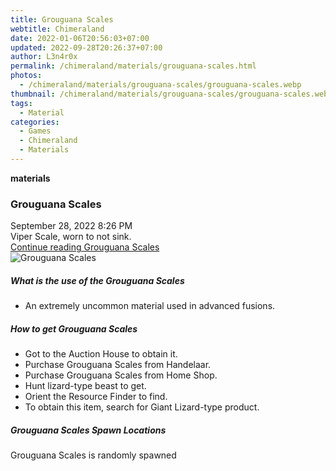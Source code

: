 ```yaml
---
title: Grouguana Scales
webtitle: Chimeraland
date: 2022-01-06T20:56:03+07:00
updated: 2022-09-28T20:26:37+07:00
author: L3n4r0x
permalink: /chimeraland/materials/grouguana-scales.html
photos:
  - /chimeraland/materials/grouguana-scales/grouguana-scales.webp
thumbnail: /chimeraland/materials/grouguana-scales/grouguana-scales.webp
tags:
  - Material
categories:
  - Games
  - Chimeraland
  - Materials
---
```


<section id="bootstrap-wrapper">
  <link
    rel="stylesheet"
    href="https://cdn.statically.io/gh/dimaslanjaka/Web-Manajemen/40ac3225/css/bootstrap-4.5-wrapper.css"
  />
  <div
    class="row g-0 border rounded overflow-hidden flex-md-row mb-4 shadow-sm position-relative"
  >
    <div class="col p-4 d-flex flex-column position-static">
      <strong class="d-inline-block mb-2 text-success">materials</strong>
      <h3 class="mb-0">Grouguana Scales</h3>
      <div class="mb-1 text-muted">September 28, 2022 8:26 PM</div>
      <div class="mb-2 border p-1">Viper Scale, worn to not sink.</div>
      <a href="#" class="stretched-link d-none"
        >Continue reading Grouguana Scales</a
      >
    </div>
    <div class="col-auto d-none d-lg-block">
      <img
        src="/chimeraland/materials/grouguana-scales/grouguana-scales.webp"
        alt="Grouguana Scales"
      />
    </div>
  </div>
  <div class="row">
    <div class="col-lg-6 col-12 mb-2">
      <div class="card">
        <div class="card-body">
          <h5 class="card-title">What is the use of the Grouguana Scales</h5>
          <div class="card-text">
            <ul>
              <li>An extremely uncommon material used in advanced fusions.</li>
            </ul>
          </div>
        </div>
      </div>
    </div>
    <div class="col-lg-6 col-12 mb-2">
      <div class="card">
        <div class="card-body">
          <h5 class="card-title">How to get Grouguana Scales</h5>
          <div class="card-text">
            <ul>
              <li>Got to the Auction House to obtain it.</li>
              <li>Purchase Grouguana Scales from Handelaar.</li>
              <li>Purchase Grouguana Scales from Home Shop.</li>
              <li>Hunt lizard-type beast to get.</li>
              <li>Orient the Resource Finder to find.</li>
              <li>
                To obtain this item, search for Giant Lizard-type product.
              </li>
            </ul>
          </div>
        </div>
      </div>
    </div>
    <div class="col-12 mb-2">
      <h5>Grouguana Scales Spawn Locations</h5>
      <p>Grouguana Scales is randomly spawned</p>
    </div>
  </div>
</section>